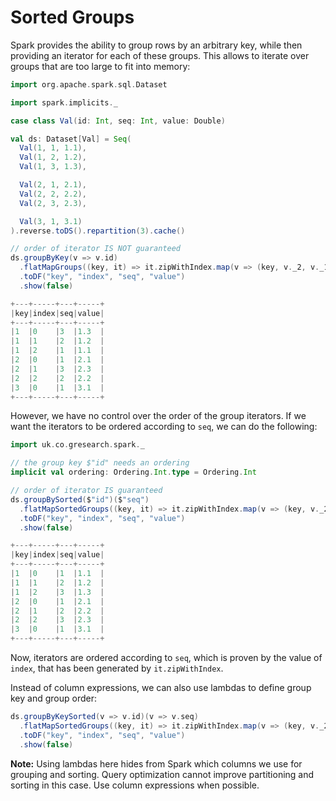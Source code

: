 # Sorted Groups

Spark provides the ability to group rows by an arbitrary key,
while then providing an iterator for each of these groups.
This allows to iterate over groups that are too large to fit into memory:

```scala
import org.apache.spark.sql.Dataset

import spark.implicits._

case class Val(id: Int, seq: Int, value: Double)

val ds: Dataset[Val] = Seq(
  Val(1, 1, 1.1),
  Val(1, 2, 1.2),
  Val(1, 3, 1.3),

  Val(2, 1, 2.1),
  Val(2, 2, 2.2),
  Val(2, 3, 2.3),

  Val(3, 1, 3.1)
).reverse.toDS().repartition(3).cache()

// order of iterator IS NOT guaranteed
ds.groupByKey(v => v.id)
  .flatMapGroups((key, it) => it.zipWithIndex.map(v => (key, v._2, v._1.seq, v._1.value)))
  .toDF("key", "index", "seq", "value")
  .show(false)

+---+-----+---+-----+
|key|index|seq|value|
+---+-----+---+-----+
|1  |0    |3  |1.3  |
|1  |1    |2  |1.2  |
|1  |2    |1  |1.1  |
|2  |0    |1  |2.1  |
|2  |1    |3  |2.3  |
|2  |2    |2  |2.2  |
|3  |0    |1  |3.1  |
+---+-----+---+-----+
```

However, we have no control over the order of the group iterators.
If we want the iterators to be ordered according to `seq`, we can do the following:

```scala
import uk.co.gresearch.spark._

// the group key $"id" needs an ordering
implicit val ordering: Ordering.Int.type = Ordering.Int

// order of iterator IS guaranteed
ds.groupBySorted($"id")($"seq")
  .flatMapSortedGroups((key, it) => it.zipWithIndex.map(v => (key, v._2, v._1.seq, v._1.value)))
  .toDF("key", "index", "seq", "value")
  .show(false)

+---+-----+---+-----+
|key|index|seq|value|
+---+-----+---+-----+
|1  |0    |1  |1.1  |
|1  |1    |2  |1.2  |
|1  |2    |3  |1.3  |
|2  |0    |1  |2.1  |
|2  |1    |2  |2.2  |
|2  |2    |3  |2.3  |
|3  |0    |1  |3.1  |
+---+-----+---+-----+
```

Now, iterators are ordered according to `seq`, which is proven by the value of `index`,
that has been generated by `it.zipWithIndex`.

Instead of column expressions, we can also use lambdas to define group key and group order:
```scala
ds.groupByKeySorted(v => v.id)(v => v.seq)
  .flatMapSortedGroups((key, it) => it.zipWithIndex.map(v => (key, v._2, v._1.seq, v._1.value)))
  .toDF("key", "index", "seq", "value")
  .show(false)
```

**Note:** Using lambdas here hides from Spark which columns we use for grouping and sorting.
Query optimization cannot improve partitioning and sorting in this case. Use column expressions when possible.
